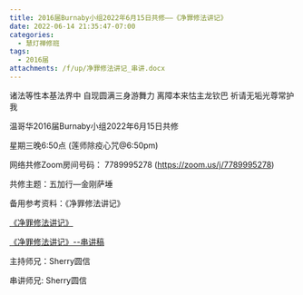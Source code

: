 ```yaml
---
title: 2016届Burnaby小组2022年6月15日共修——《净罪修法讲记》
date: 2022-06-14 21:35:47-07:00
categories:
  - 慧灯禅修班
tags:
  - 2016届
attachments: /f/up/净罪修法讲记_串讲.docx
---
```

诸法等性本基法界中 自现圆满三身游舞力 离障本来怙主龙钦巴 祈请无垢光尊常护我

温哥华2016届Burnaby小组2022年6月15日共修

星期三晚6:50点 (莲师除疫心咒@6:50pm)

网络共修Zoom房间号码： 7789995278 (<https://zoom.us/j/7789995278>)

共修主题：五加行—金刚萨埵

备用参考资料：《净罪修法讲记》

[《净罪修法讲记》](/f/up/净罪修法讲记（合）.pdf)

[《净罪修法讲记》--串讲稿](/f/up/净罪修法讲记_串讲.docx)

主持师兄：Sherry圆信

串讲师兄: Sherry圆信